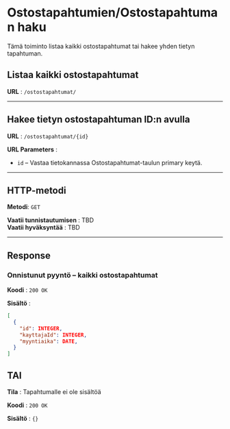 # Ostostapahtumien/Ostostapahtuman haku

Tämä toiminto listaa kaikki ostostapahtumat tai hakee yhden tietyn tapahtuman.

## Listaa kaikki ostostapahtumat

**URL** : `/ostostapahtumat/`

---

## Hakee tietyn ostostapahtuman ID:n avulla

**URL** : `/ostostapahtumat/{id}`

**URL Parameters** :  
- `id` – Vastaa tietokannassa Ostostapahtumat-taulun primary keytä.

---

## HTTP-metodi

**Metodi**: `GET`

**Vaatii tunnistautumisen** : TBD  
**Vaatii hyväksyntää** : TBD  

---

## Response

### Onnistunut pyyntö – kaikki ostostapahtumat

**Koodi** : `200 OK`

**Sisältö** :  
```json
[
  {
    "id": INTEGER,
    "kayttajaId": INTEGER,
    "myyntiaika": DATE,
  }
]
```

## TAI

**Tila** : Tapahtumalle ei ole sisältöä

**Koodi** : `200 OK`

**Sisältö** : `{}`
